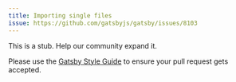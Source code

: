```yaml
---
title: Importing single files
issue: https://github.com/gatsbyjs/gatsby/issues/8103
---
```


This is a stub. Help our community expand it.

Please use the [Gatsby Style Guide](/contributing/gatsby-style-guide/) to ensure your
pull request gets accepted.
